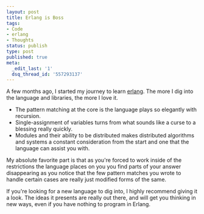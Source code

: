 ```yaml
---
layout: post
title: Erlang is Boss
tags:
- Code
- erlang
- Thoughts
status: publish
type: post
published: true
meta:
  _edit_last: '1'
  dsq_thread_id: '557293137'
---
```

A few months ago, I started my journey to learn <a href="http://www.erlang.org/">erlang</a>. The more I dig into the language and libraries, the more I love it.
<ul>
	<li>The pattern matching at the core is the language plays so elegantly with recursion.</li>
	<li>Single-assignment of variables turns from what sounds like a curse to a blessing really quickly.</li>
	<li>Modules and their ability to be distributed makes distributed algorithms and systems a constant consideration from the start   and one that the language can assist you with.</li>
</ul>
My absolute favorite part is that as you're forced to work inside of the restrictions the language places on you   you find parts of your answer disappearing as you notice that the few pattern matches you wrote to handle certain cases are really just modified forms of the same.

If you're looking for a new language to dig into, I highly recommend giving it a look. The ideas it presents are really out there, and will get you thinking in new ways, even if you have nothing to program in Erlang.
